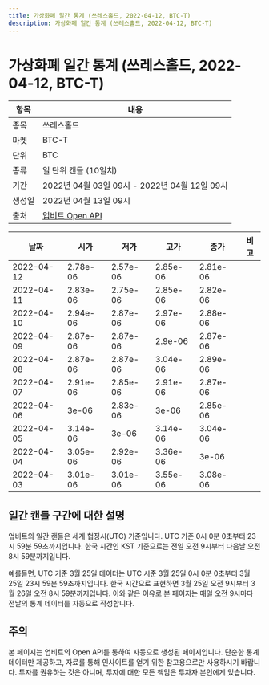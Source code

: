 ```yaml
---
title: 가상화폐 일간 통계 (쓰레스홀드, 2022-04-12, BTC-T)
description: 가상화폐 일간 통계 (쓰레스홀드, 2022-04-12, BTC-T)
---
```



가상화폐 일간 통계 (쓰레스홀드, 2022-04-12, BTC-T)
===

|항목|내용|
|--|--|
|종목|쓰레스홀드|
|마켓|BTC-T|
|단위|BTC|
|종류|일 단위 캔들 (10일치)|
|기간|2022년 04월 03일 09시 - 2022년 04월 12일 09시|
|생성일|2022년 04월 13일 09시|
|출처|[업비트 Open API](https://docs.upbit.com)|


|날짜|시가|저가|고가|종가|비고|
|--|--|--|--|--|--|
|2022-04-12|2.78e-06|2.57e-06|2.85e-06|2.81e-06|    |
|2022-04-11|2.83e-06|2.75e-06|2.85e-06|2.82e-06|    |
|2022-04-10|2.94e-06|2.87e-06|2.97e-06|2.88e-06|    |
|2022-04-09|2.87e-06|2.87e-06|2.9e-06|2.87e-06|    |
|2022-04-08|2.87e-06|2.87e-06|3.04e-06|2.89e-06|    |
|2022-04-07|2.91e-06|2.85e-06|2.91e-06|2.87e-06|    |
|2022-04-06|3e-06|2.83e-06|3e-06|2.85e-06|    |
|2022-04-05|3.14e-06|3e-06|3.14e-06|3.04e-06|    |
|2022-04-04|3.05e-06|2.92e-06|3.36e-06|3e-06|    |
|2022-04-03|3.01e-06|3.01e-06|3.55e-06|3.08e-06|    |


일간 캔들 구간에 대한 설명
---


업비트의 일간 캔들은 세계 협정시(UTC) 기준입니다. 
UTC 기준 0시 0분 0초부터 23시 59분 59초까지입니다. 
한국 시간인 KST 기준으로는 전일 오전 9시부터 다음날 오전 8시 59분까지입니다. 


예를들면, UTC 기준 3월 25일 데이터는 UTC 시준 3월 25일 0시 0분 0초부터 3월 25일 23시 59분 59초까지입니다. 
한국 시간으로 표현하면 3월 25일 오전 9시부터 3월 26일 오전 8시 59분까지입니다. 
이와 같은 이유로 본 페이지는 매일 오전 9시마다 전날의 통계 데이터를 자동으로 작성합니다. 


주의
---


본 페이지는 업비트의 Open API를 통하여 자동으로 생성된 페이지입니다. 
단순한 통계 데이터만 제공하고, 자료를 통해 인사이트를 얻기 위한 참고용으로만 사용하시기 바랍니다. 
투자를 권유하는 것은 아니며, 투자에 대한 모든 책임은 투자자 본인에게 있습니다. 
